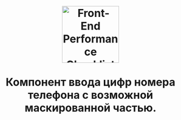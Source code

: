 <h1 align="center">
<br>
  <img src="https://github.com/taxbit/number_verify/tree/master/src/images/phone-sample.jpg" alt="Front-End Performance Checklist" width="150">
  <br>
    <br>
  Компонент ввода цифр номера телефона с возможной маскированной частью.
  <br>
</h1>